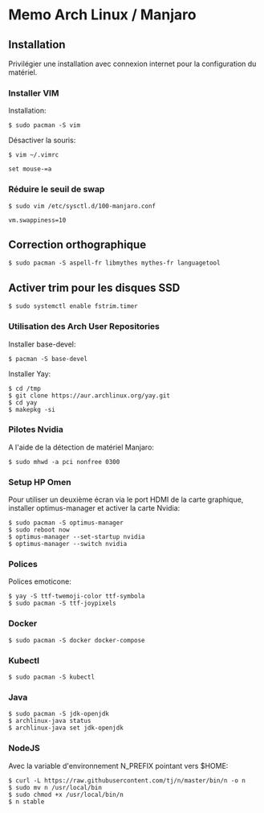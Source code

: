 # Memo Arch Linux / Manjaro

## Installation

Privilégier une installation avec connexion internet pour la configuration du matériel.


### Installer VIM

Installation:

	$ sudo pacman -S vim


Désactiver la souris:

	$ vim ~/.vimrc 

	set mouse-=a


### Réduire le seuil de swap

	$ sudo vim /etc/sysctl.d/100-manjaro.conf
	
	vm.swappiness=10


## Correction orthographique

	$ sudo pacman -S aspell-fr libmythes mythes-fr languagetool


## Activer trim pour les disques SSD

	$ sudo systemctl enable fstrim.timer


### Utilisation des Arch User Repositories

Installer base-devel:

	$ pacman -S base-devel


Installer Yay:

	$ cd /tmp
	$ git clone https://aur.archlinux.org/yay.git
	$ cd yay
	$ makepkg -si


### Pilotes Nvidia

A l'aide de la détection de matériel Manjaro:

	$ sudo mhwd -a pci nonfree 0300


### Setup HP Omen

Pour utiliser un deuxième écran via le port HDMI de la carte graphique, installer optimus-manager et activer la carte Nvidia:

	$ sudo pacman -S optimus-manager
	$ sudo reboot now
	$ optimus-manager --set-startup nvidia
	$ optimus-manager --switch nvidia


### Polices

Polices emoticone:

	$ yay -S ttf-twemoji-color ttf-symbola
	$ sudo pacman -S ttf-joypixels


### Docker

	$ sudo pacman -S docker docker-compose


### Kubectl

	$ sudo pacman -S kubectl


### Java

	$ sudo pacman -S jdk-openjdk
	$ archlinux-java status
	$ archlinux-java set jdk-openjdk


### NodeJS

Avec la variable d'environnement N_PREFIX pointant vers $HOME:

	$ curl -L https://raw.githubusercontent.com/tj/n/master/bin/n -o n
	$ sudo mv n /usr/local/bin
	$ sudo chmod +x /usr/local/bin/n
	$ n stable


